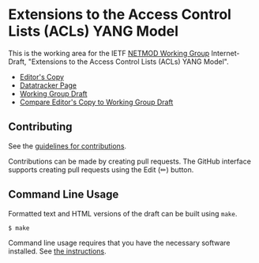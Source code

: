 # Extensions to the Access Control Lists (ACLs) YANG Model

This is the working area for the IETF [NETMOD Working Group](https://datatracker.ietf.org/wg/netmod/documents/) Internet-Draft, "Extensions to the Access Control Lists (ACLs) YANG Model".

* [Editor's Copy](https://boucadair.github.io/enhanced-acl-netmod/#go.draft-ietf-netmod-acl-extensions.html)
* [Datatracker Page](https://datatracker.ietf.org/doc/draft-ietf-netmod-acl-extensions)
* [Working Group Draft](https://datatracker.ietf.org/doc/html/draft-ietf-netmod-acl-extensions)
* [Compare Editor's Copy to Working Group Draft](https://boucadair.github.io/enhanced-acl-netmod/#go.draft-ietf-netmod-acl-extensions.diff)


## Contributing

See the
[guidelines for contributions](https://github.com/boucadair/enhanced-acl-netmod/blob/main/CONTRIBUTING.md).

Contributions can be made by creating pull requests.
The GitHub interface supports creating pull requests using the Edit (✏) button.


## Command Line Usage

Formatted text and HTML versions of the draft can be built using `make`.

```sh
$ make
```

Command line usage requires that you have the necessary software installed.  See
[the instructions](https://github.com/martinthomson/i-d-template/blob/main/doc/SETUP.md).

